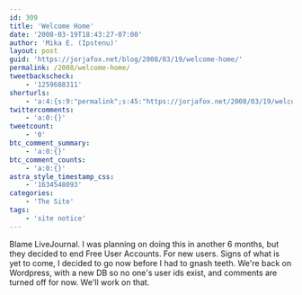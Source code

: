 ```yaml
---
id: 309
title: 'Welcome Home'
date: '2008-03-19T18:43:27-07:00'
author: 'Mika E. (Ipstenu)'
layout: post
guid: 'https://jorjafox.net/blog/2008/03/19/welcome-home/'
permalink: /2008/welcome-home/
tweetbackscheck:
    - '1259688311'
shorturls:
    - 'a:4:{s:9:"permalink";s:45:"https://jorjafox.net/2008/03/19/welcome-home/";s:7:"tinyurl";s:25:"http://tinyurl.com/n6vwra";s:4:"isgd";s:18:"http://is.gd/53OEO";s:5:"bitly";s:20:"http://bit.ly/4FGDUB";}'
twittercomments:
    - 'a:0:{}'
tweetcount:
    - '0'
btc_comment_summary:
    - 'a:0:{}'
btc_comment_counts:
    - 'a:0:{}'
astra_style_timestamp_css:
    - '1634548093'
categories:
    - 'The Site'
tags:
    - 'site notice'
---
```


Blame LiveJournal.  I was planning on doing this in another 6 months, but they decided to end Free User Accounts.  For new users.  Signs of what is yet to come, I decided to go now before I had to gnash teeth.  We're back on Wordpress, with a new DB so no one's user ids exist, and comments are turned off for now.  We'll work on that.